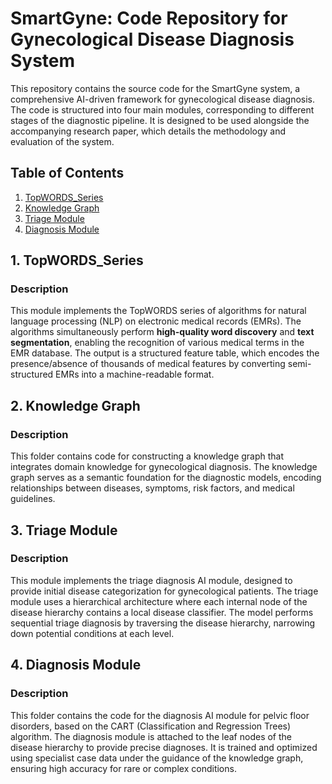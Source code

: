 
# SmartGyne: Code Repository for Gynecological Disease Diagnosis System  

This repository contains the source code for the SmartGyne system, a comprehensive AI-driven framework for gynecological disease diagnosis. The code is structured into four main modules, corresponding to different stages of the diagnostic pipeline. It is designed to be used alongside the accompanying research paper, which details the methodology and evaluation of the system.  


## Table of Contents  
1. [TopWORDS_Series](#topwords_series)  
2. [Knowledge Graph](#knowledgegraph)  
3. [Triage Module](#triage-diagnostic-model)  
4. [Diagnosis Module](#accurate-diagnostic-model)  


## <a name="topwords_series"></a>1. TopWORDS_Series  
### Description  
This module implements the TopWORDS series of algorithms for natural language processing (NLP) on electronic medical records (EMRs). The algorithms simultaneously perform **high-quality word discovery** and **text segmentation**, enabling the recognition of various medical terms in the EMR database. The output is a structured feature table, which encodes the presence/absence of thousands of medical features by converting semi-structured EMRs into a machine-readable format.  


## <a name="knowledgegraph"></a>2. Knowledge Graph  
### Description  
This folder contains code for constructing a knowledge graph that integrates domain knowledge for gynecological diagnosis. The knowledge graph serves as a semantic foundation for the diagnostic models, encoding relationships between diseases, symptoms, risk factors, and medical guidelines.  


## <a name="triage-diagnostic-model"></a>3. Triage Module  
### Description  
This module implements the triage diagnosis AI module, designed to provide initial disease categorization for gynecological patients. The triage module uses a hierarchical architecture where each internal node of the disease hierarchy contains a local disease classifier. The model performs sequential triage diagnosis by traversing the disease hierarchy, narrowing down potential conditions at each level.  


## <a name="accurate-diagnostic-model"></a>4. Diagnosis Module  
### Description  
This folder contains the code for the diagnosis AI module for pelvic floor disorders, based on the CART (Classification and Regression Trees) algorithm. The diagnosis module is attached to the leaf nodes of the disease hierarchy to provide precise diagnoses. It is trained and optimized using specialist case data under the guidance of the knowledge graph, ensuring high accuracy for rare or complex conditions.  
